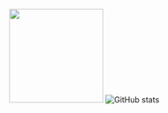 <img src="https://media3.giphy.com/media/WUDGo9jYZzVt3DExhi/giphy.gif" height="170"/> ![GitHub stats](https://github-readme-stats.vercel.app/api?username=MascaChapas27&hide=prs&show_icons=true&theme=dark&include_all_commits=true)
